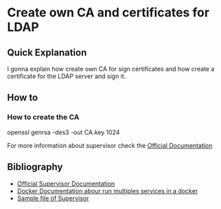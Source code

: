 # Create own CA and certificates for LDAP

## Quick Explanation

I gonna explain how create own CA for sign certificates and how create a certificate for the LDAP server and sign it.

## How to 

### How to create the CA

  openssl genrsa -des3 -out CA.key 1024


For more information about supervisor check the [Official Documentation](http://supervisord.org/)

## Bibliography

- [Official Supervisor Documentation](http://supervisord.org/)
- [Docker Documentation abour run multiples services in a docker](https://docs.docker.com/engine/admin/multi-service_container/)
- [Sample file of Supervisor](https://github.com/Supervisor/supervisor/blob/master/supervisor/skel/sample.conf)


